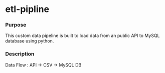 # etl-pipline


### Purpose
This custom data pipeline is built to load data from an public API to MySQL database using python.
### Description
Data Flow : API -> CSV -> MySQL DB
